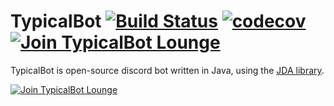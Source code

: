 TypicalBot [![Build Status](https://travis-ci.org/typicalbot/typicalbot.svg?branch=master)](https://travis-ci.org/typicalbot/typicalbot) [![codecov](https://codecov.io/gh/typicalbot/typicalbot/branch/master/graph/badge.svg)](https://codecov.io/gh/typicalbot/typicalbot) [![Join TypicalBot Lounge](https://discordapp.com/api/guilds/163038706117115906/embed.png?style=shield)](https://discord.gg/typicalbot)
==========

TypicalBot is open-source discord bot written in Java, using the [JDA library](https://github.com/DV8FromTheWorld/JDA).

[![Join TypicalBot Lounge](https://discordapp.com/api/guilds/163038706117115906/embed.png?style=banner2)](https://discord.gg/typicalbot)